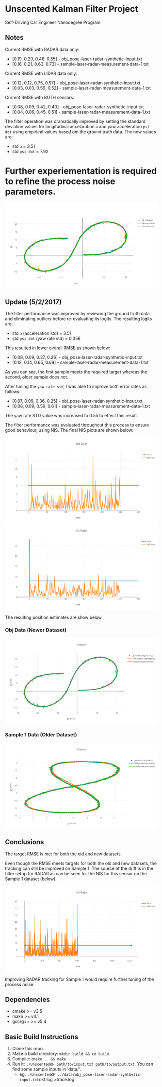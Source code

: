 # Unscented Kalman Filter Project
Self-Driving Car Engineer Nanodegree Program

[//]: # (Image References)
[image1]: ./docs/UKF-Radar.png "RADAR Tracking on obj_pose-laser-radar-synthetic-input.txt"
[image2]: ./docs/Position-Estimate-Fused.png "Position Estimate from Fused Sensors"
[image3]: ./docs/NIS-Lidar.png "Normalized Innovation for LIDAR estimates"
[image4]: ./docs/NIS-RADAR.png "Normalized Innovation for RADAR estimates"
[image5]: ./docs/Velocity-Estimate-Fused.png "Velocity Estimate from Fused Sensors"
[image6]: ./docs/UKF-Fused-Sample1.png "Fused Sensor Tracking on sample-laser-radar-measurement-data-1.txt"
[image7]: ./docs/NIS-RADAR-Sample1.png "NIS for RADAR on Sample 1"

## Notes
Current RMSE with RADAR data only: 
- [0.19, 0.29, 0.48, 0.55] - obj_pose-laser-radar-synthetic-input.txt
- [0.16, 0.21, 0.63, 0.73] - sample-laser-radar-measurement-data-1.txt

Current RMSE with LIDAR data only: 
- [0.12, 0.12, 0.75, 0.57] - obj_pose-laser-radar-synthetic-input.txt
- [0.03, 0.03, 0.59, 0.52] - sample-laser-radar-measurement-data-1.txt

Current RMSE with BOTH sensors: 
- [0.08, 0.09, 0.42, 0.40] - obj_pose-laser-radar-synthetic-input.txt
- [0.04, 0.06, 0.45, 0.51] - sample-laser-radar-measurement-data-1.txt

The filter operation was dramatically improved by setting the standard deviation values for longitudinal accelaration `a` and yaw acceleration `psi dot` using empirical values based om the ground truth data. 
The new values are:
- std `a` = 3.51
- std `psi dot` = 7.92

Further experiementation is required to refine the process noise parameters.
=======
![alt text][image1]

## Update (5/2/2017)
The filter performance was improved by reviewing the ground truth data and eliminating outliers before re-evaluating its logits. The resulting logits are:
- std `a` (acceleration std) = 3.51
- std `psi dot` (yaw rate std) = 0.356

This resulted in lower overall RMSE as shown below:
- [0.08, 0.09, 0.37, 0.26] - obj_pose-laser-radar-synthetic-input.txt
- [0.12, 0.14, 0.65, 0.69] - sample-laser-radar-measurement-data-1.txt

As you can see, the first sample meets the required target whereas the second, older sample does not.

After tuning the `yaw rate std`, I was able to improve both error rates as follows:
- [0.07, 0.09, 0.36, 0.25] - obj_pose-laser-radar-synthetic-input.txt
- [0.08, 0.09, 0.59, 0.61] - sample-laser-radar-measurement-data-1.txt

The yaw rate STD value was increased to 0.55 to effect this result.

The filter performance was evaluated throughout this process to ensure good behaviour, using NIS. The final NIS plots are shown below:

![alt text][image3]
![alt text][image4]

The resulting position estimates are show below

### Obj Data (Newer Dataset)
![alt text][image2]

### Sample 1 Data (Older Dataset)
![alt text][image6]

## Conclusions
The target RMSE is met for both the old and new datasets.

Even though the RMSE meets targets for both the old and new datasets, the tracking can still be improved on Sample 1. 
The source of the drift is in the filter setup for RADAR as can be seen for the NIS for this sensor on the Sample 1 dataset (below).

![alt text][image7]

Improving RADAR tracking for Sample 1 would require further tuning of the process noise.

## Dependencies

* cmake >= v3.5
* make >= v4.1
* gcc/g++ >= v5.4

## Basic Build Instructions

1. Clone this repo.
2. Make a build directory: `mkdir build && cd build`
3. Compile: `cmake .. && make`
4. Run it: `./UnscentedKF path/to/input.txt path/to/output.txt`. You can find
   some sample inputs in 'data/'.
    - eg. `./UnscentedKF ../data/obj_pose-laser-radar-synthetic-input.txt`ukf.log >trace.log

